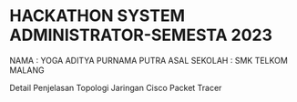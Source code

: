 # HACKATHON SYSTEM ADMINISTRATOR-SEMESTA 2023

NAMA : YOGA ADITYA PURNAMA PUTRA
ASAL SEKOLAH : SMK TELKOM MALANG

Detail Penjelasan Topologi Jaringan Cisco Packet Tracer
